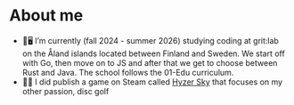 # About me

<!-- **MarkusYPA/MarkusYPA** is a ✨ _special_ ✨ repository because its `README.md` (this file) appears on your GitHub profile. -->

- 🏫🖥 I’m currently (fall 2024 - summer 2026) studying coding at grit:lab on the Åland islands located between Finland and Sweden. We start off with Go, then move on to JS and after that we get to choose between Rust and Java. The school follows the 01-Edu curriculum.
- 🥏😀 I did publish a game on Steam called [Hyzer Sky](https://store.steampowered.com/app/1293000/Hyzer_Sky/) that focuses on my other passion, disc golf 
